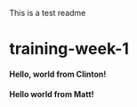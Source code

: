 This is a test readme
# training-week-1

#### Hello, world from Clinton!
#### Hello world from Matt!
